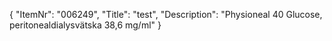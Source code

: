 {
  "ItemNr": "006249",
  "Title": "test",
  "Description": "Physioneal 40 Glucose, peritonealdialysvätska 38,6 mg/ml"
}